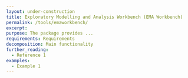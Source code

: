```yaml
---
layout: under-construction
title: Exploratory Modelling and Analysis Workbench (EMA Workbench)
permalink: /tools/emaworkbench/
excerpt:
purpose: The package provides ...
requirements: Requirements
decomposition: Main functionality
further_reading:
  - Reference 1
examples:
  - Example 1
---
```


